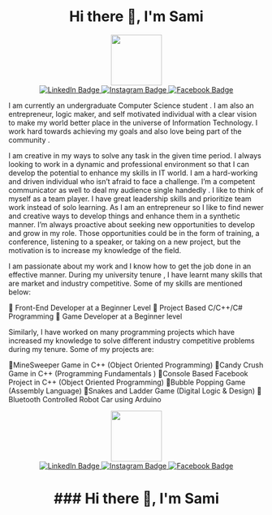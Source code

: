  <h1 align="center">
 Hi there 👋, I'm Sami   
</h1>
 
 <div id="header" align="center">
  <img src="https://media.giphy.com/media/xBTSwCTFkgfcdTjHMz/giphy.gif" width="100"/>
</div>

<div id="badges" align="center">
  <a href="https://www.linkedin.com/in/msamishakoor/">
    <img src="https://img.shields.io/badge/LinkedIn-blue?style=for-the-badge&logo=linkedin&logoColor=white" alt="LinkedIn Badge"/>
  </a>
  <a href="https://www.instagram.com/qalandar_sami/">
    <img src="https://img.shields.io/badge/Instagram-black?style=for-the-badge&logo=instagram&logoColor=white" alt="Instagram Badge"/>
  </a>
  <a href="https://web.facebook.com/sami.shakoor.5">
    <img src="https://img.shields.io/badge/Facebook-blue?style=for-the-badge&logo=facebook&logoColor=white" alt="Facebook Badge"/>
  </a>
  
</div>


<div id="badges" align="center">
 <img src="https://komarev.com/ghpvc/?username=samishakoor&style=flat-square&color=blue" alt=""/>
</div>





I am currently an undergraduate Computer Science student . I am also an entrepreneur, logic maker, and self motivated individual with a clear vision to make my world better place in the universe of Information Technology. I work hard towards achieving my goals and also love being part of the community .

I am creative in my ways to solve any task in the given time period. I always looking to work in a dynamic and professional environment so that I can develop the potential to enhance my skills in IT world. I am a hard-working and driven individual who isn’t afraid to face a challenge. I’m a competent communicator as well to deal my audience single handedly . I like to think of myself as a team player. I have great leadership skills and prioritize team work instead of solo learning.
As I am an entrepreneur so I like to find newer and creative ways to develop things and enhance them in a synthetic manner. I’m always proactive about seeking new opportunities to develop and grow in my role. Those opportunities could be in the form of training, a conference, listening to a speaker, or taking on a new project, but the motivation is to increase my knowledge of the field.

I am passionate about my work and I know how to get the job done in an effective manner. During my university tenure , I have learnt many skills that are market and industry competitive. Some of my skills are mentioned below:  

📌 Front-End Developer at a Beginner Level
📌 Project Based C/C++/C# Programming
📌 Game Developer at a Beginner level

Similarly, I have worked on many programming projects which have increased my knowledge to solve different industry competitive problems during my tenure. Some of my projects are:

📍MineSweeper Game in C++ (Object Oriented Programming)
📍Candy Crush Game in C++ (Programming Fundamentals )
📍Console Based Facebook Project in C++ (Object Oriented Programming)
📍Bubble Popping Game (Assembly Language)
📍Snakes and Ladder Game (Digital Logic & Design)
📍Bluetooth Controlled Robot Car using Arduino 


<div id="header" align="center">
  <img src="https://media.giphy.com/media/xBTSwCTFkgfcdTjHMz/giphy.gif" width="100"/>
</div>

<div id="badges" align="center">
  <a href="https://www.linkedin.com/in/msamishakoor/">
    <img src="https://img.shields.io/badge/LinkedIn-blue?style=for-the-badge&logo=linkedin&logoColor=white" alt="LinkedIn Badge"/>
  </a>
  <a href="https://www.instagram.com/qalandar_sami/">
    <img src="https://img.shields.io/badge/Instagram-black?style=for-the-badge&logo=instagram&logoColor=white" alt="Instagram Badge"/>
  </a>
  <a href="https://web.facebook.com/sami.shakoor.5">
    <img src="https://img.shields.io/badge/Facebook-blue?style=for-the-badge&logo=facebook&logoColor=white" alt="Facebook Badge"/>
  </a>
  
</div>


<div id="badges" align="center">
 <img src="https://komarev.com/ghpvc/?username=samishakoor&style=flat-square&color=blue" alt=""/>
</div>

<h1 align="center">
  ### Hi there 👋, I'm Sami   
</h1>

